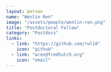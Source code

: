 ```yaml
---
layout: person
name: "Wenlin Ren"
image: "/assets/people/wenlin-ren.png"
title: "Postdoctoral Fellow"
category: "Postdocs"
links:
  - link: "https://github.com/rwl18"
    icon: "github"
  - link: "wren@fredhutch.org"
    icon: "email"
---
```

